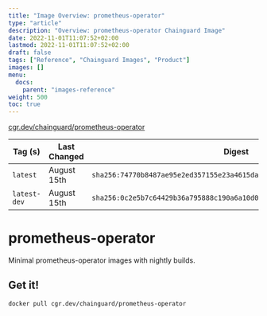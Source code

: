 ```yaml
---
title: "Image Overview: prometheus-operator"
type: "article"
description: "Overview: prometheus-operator Chainguard Image"
date: 2022-11-01T11:07:52+02:00
lastmod: 2022-11-01T11:07:52+02:00
draft: false
tags: ["Reference", "Chainguard Images", "Product"]
images: []
menu:
  docs:
    parent: "images-reference"
weight: 500
toc: true
---
```


[cgr.dev/chainguard/prometheus-operator](https://github.com/chainguard-images/images/tree/main/images/prometheus-operator)

| Tag (s)       | Last Changed | Digest                                                                    |
|---------------|--------------|---------------------------------------------------------------------------|
|  `latest`     | August 15th  | `sha256:74770b8487ae95e2ed357155e23a4615da0c1d8ad807e849a011dbe434674194` |
|  `latest-dev` | August 15th  | `sha256:0c2e5b7c64429b36a795888c190a6a10d0f42f4733284b682ca5535fb0048f1d` |

# prometheus-operator

Minimal prometheus-operator images with nightly builds.

## Get it!

```shell
docker pull cgr.dev/chainguard/prometheus-operator
```
